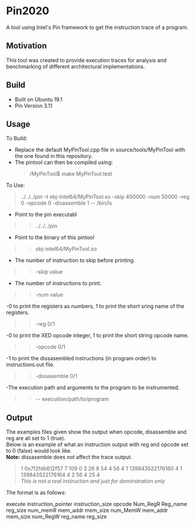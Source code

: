 # Pin2020

A tool using Intel's Pin framework to get the instruction trace of a program.

## Motivation
This tool was created to provide execution traces for analysis and benchmarking of different architectural implementations.

## Build
- Built on Ubuntu 19.1
- Pin Version 3.11

## Usage

To Build: 
- Replace the default MyPinTool.cpp file in source/tools/MyPinTool with the one found in this repository.
- The pintool can then be compiled using:
    > /MyPinTool$ make MyPinTool.test
    
To Use:
>../../../pin -t obj-intel64/MyPinTool.so -skip 400000 -num 50000 -reg 0 -opcode 0 -disassemble 1 -- /bin/ls

- Point to the pin executabl
>>../../../pin

- Point to the binary of this pintool
>>obj-intel64/MyPinTool.so

- The number of instruction to skip before printing.
>>-skip value

- The number of instructions to print.
>>-num value

-0 to print the registers as numbers, 1 to print the short sring name of the registers.
>>-reg 0/1

-0 to print the XED opcode integer, 1 to print the short string opcode name.
>>-opcode 0/1

-1 to print the dissasembled instructions (in program order) to instructions.out file.
>>-dissasemble 0/1

-The execution path and arguments to the program to be instrumented.
>>-- execuition/path/to/program

## Output
The examples files given show the output when opcode, disassemble and reg are all set to 1 (true).  
Below is an example of what an instruction output with reg and opcode set to 0 (false) would look like.   
**Note:** dissasemble does not affect the trace output.

>1 0x7f2fdb612f57 7 109 0 3 26 8 54 4 56 4 1 139843522176160 4 1 139843522176164 4 2 56 4 25 4    
*This is not a real instruction and just for deminstration only*

The format is as follows:

execute instruction_pointer instruction_size opcode Num_RegR Reg_name reg_size num_memR mem_addr mem_size num_MemW mem_addr mem_size num_RegW reg_name reg_size
